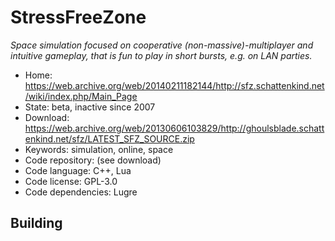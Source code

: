 # StressFreeZone

_Space simulation focused on cooperative (non-massive)-multiplayer and intuitive gameplay, that is fun to play in short bursts, e.g. on LAN parties._

- Home: https://web.archive.org/web/20140211182144/http://sfz.schattenkind.net/wiki/index.php/Main_Page
- State: beta, inactive since 2007
- Download: https://web.archive.org/web/20130606103829/http://ghoulsblade.schattenkind.net/sfz/LATEST_SFZ_SOURCE.zip
- Keywords: simulation, online, space
- Code repository: (see download)
- Code language: C++, Lua
- Code license: GPL-3.0
- Code dependencies: Lugre

## Building
